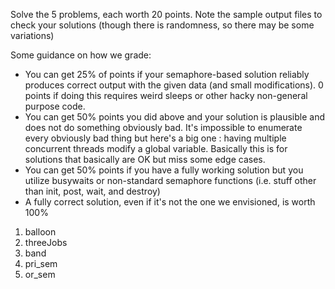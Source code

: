 Solve the 5 problems, each worth 20 points.  Note the sample output
files to check your solutions (though there is randomness, so there
may be some variations)

Some guidance on how we grade:

* You can get 25% of points if your semaphore-based solution reliably
  produces correct output with the given data (and small
  modifications).  0 points if doing this requires weird sleeps or
  other hacky non-general purpose code.
* You can get 50% points you did above and your solution is
  plausible and does not do something obviously bad.  It's impossible
  to enumerate every obviously bad thing but here's a big one : having
  multiple concurrent threads modify a global variable.  Basically
  this is for solutions that basically are OK but miss some edge
  cases.
* You can get 50% points if you have a fully working solution but
  you utilize busywaits or non-standard semaphore functions
  (i.e. stuff other than init, post, wait, and destroy)
* A fully correct solution, even if it's not the one we envisioned, is
  worth 100%

1. balloon
2. threeJobs
3. band
4. pri_sem
5. or_sem
